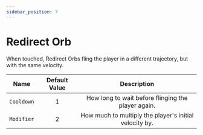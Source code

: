 ```yaml
---
sidebar_position: 7
---
```


# Redirect Orb

When touched, Redirect Orbs fling the player in a different trajectory, but with the same velocity.

| Name | Default Value | Description
|:-----:|:-----:|:-----:
| `Cooldown` | 1 | How long to wait before flinging the player again.
| `Modifier` | 2 | How much to multiply the player's initial velocity by.
